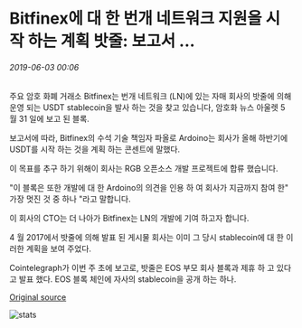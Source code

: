 # Bitfinex에 대 한 번개 네트워크 지원을 시작 하는 계획 밧줄: 보고서 ...

###### 2019-06-03 00:06

주요 암호 화폐 거래소 Bitfinex는 번개 네트워크 (LN)에 있는 자매 회사의 밧줄에 의해 운영 되는 USDT stablecoin을 발사 하는 것을 찾고 있습니다, 암호화 뉴스 아울렛 5 월 31 일에 보고 된 블록.

보고서에 따라, Bitfinex의 수석 기술 책임자 파올로 Ardoino는 회사가 올해 하반기에 USDT를 시작 하는 것을 계획 하는 콘센트에 말했다.

이 목표를 추구 하기 위해이 회사는 RGB 오픈소스 개발 프로젝트에 합류 했습니다.

"이 블록은 또한 개발에 대 한 Ardoino의 의견을 인용 하 여 회사가 지금까지 참여 한" 가장 멋진 것 중 하나 "라고 말합니다.

이 회사의 CTO는 더 나아가 Bitfinex는 LN의 개발에 기여 하고자 합니다.

4 월 2017에서 밧줄에 의해 발표 된 게시물 회사는 이미 그 당시 stablecoin에 대 한 이러한 계획을 보여 주었다.

Cointelegraph가 이번 주 초에 보고로, 밧줄은 EOS 부모 회사 블록과 제휴 하 고 있다고 발표 했다. EOS 블록 체인에 자사의 stablecoin을 공개 하는 하나.

[Original source](https://cointelegraph.com/news/bitfinex-plans-to-launch-lightning-network-support-for-stablecoin-tether-report)

![stats](https://c.statcounter.com/11760860/0/a89fa40b/1/ "stats")